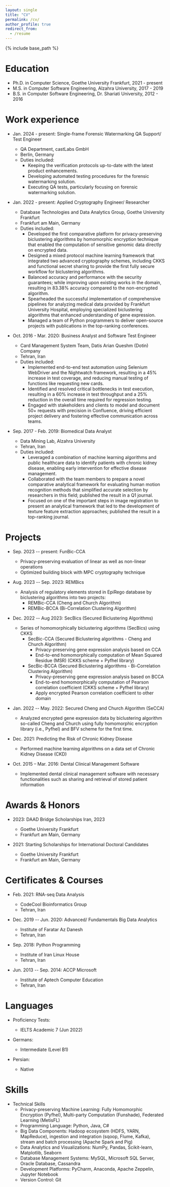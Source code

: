 ```yaml
---
layout: single
title: "CV"
permalink: /cv/
author_profile: true
redirect_from:
  - /resume
---
```


{% include base_path %}

Education
======
* Ph.D. in Computer Science, Goethe University Frankfurt, 2021 - present
* M.S. in Computer Software Engineering, Alzahra University, 2017 - 2019
* B.S. in Computer Software Engineering, Dr. Shariati University, 2012 - 2016

Work experience
======
* Jan. 2024 - present: Single-frame Forensic Watermarking QA Support/ Test Engineer
  * QA Department, castLabs GmbH
  * Berlin, Germany
  * Duties included:
      * Keeping the verification protocols up-to-date with the latest product enhancements.
      * Developing automated testing procedures for the forensic watermarking solution.
      * Executing QA tests, particularly focusing on forensic watermarking solution.

* Jan. 2022 - present: Applied Cryptography Engineer/ Researcher
  * Database Technologies and Data Analytics Group, Goethe University Frankfurt
  * Frankfurt am Main, Germany
  * Duties included:
      *  Developed the first comparative platform for privacy-preserving biclustering algorithms by homomorphic encryption technique that enabled the computation of sensitive genomic data directly on encrypted data.
      *  Designed a mixed protocol machine learning framework that integrated two advanced cryptography schemes, including CKKS and functional secret sharing to provide the first fully secure workflow for biclustering algorithms.
      * Balanced accuracy and performance with the security guarantees; while improving upon existing works in the domain, resulting in 83.38% accuracy compared to the non-encrypted algorithm.
      * Spearheaded the successful implementation of comprehensive pipelines for analyzing medical data provided by Frankfurt University Hospital, employing specialized biclustering algorithms that enhanced understanding of gene expression.
      *  Managed a team of Python programmers to deliver open-source projects with publications in the top-ranking conferences.

* Oct. 2016 - Mar. 2020: Business Analyst and Software Test Engineer
  * Card Management System Team, Datis Arian Queshm (Dotin) Company
  * Tehran, Iran
  * Duties included:
    * Implemented end-to-end test automation using Selenium WebDriver and the Nightwatch framework, resulting in a 45% increase in test coverage, and reducing manual testing of functions like requesting new cards.
    * Identified and resolved critical bottlenecks in test execution, resulting in a 60% increase in test throughput and a 25% reduction in the overall time required for regression testing.
    * Engaged with stakeholders and clients to model and document 50+ requests with precision in Confluence, driving efficient project delivery and fostering effective communication across teams.

* Sep. 2017 - Feb. 2019: Biomedical Data Analyst
  * Data Mining Lab, Alzahra University
  * Tehran, Iran 
  * Duties included:
    * Leveraged a combination of machine learning algorithms and public healthcare data to identify patients with chronic kidney disease, enabling early intervention for effective disease management.
    * Collaborated with the team members to prepare a novel comparative analytical framework for evaluating human motion recognition methods that simplified accurate selection by researchers in this field; published the result in a Q1 journal.
    * Focused on one of the important steps in image registration to present an analytical framework that led to the development of texture feature extraction approaches; published the result in a top-ranking journal.

<!-- Publications
======
  <ul>{% for post in site.publications %}
    {% include archive-single-cv.html %}
  {% endfor %}</ul> -->
  
Projects
======
* Sep. 2023 -- present: FunBic-CCA
    * Privacy-preserving evaluation of linear as well as non-linear operations
    * Optimized building block with MPC cryptography technique
    
* Aug. 2023 -- Sep. 2023: REMBics 
  * Analysis of regulatory elements stored in EpiRego database by biclustering algorithms into two projects:
    *  REMBic-CCA (Cheng and Church Algorithm)
    *  REMBic-BCCA (Bi-Correlation Clustering Algorithm)
  
* Dec. 2022 -- Aug 2023: SecBics (Secured Biclustering Algorithms)
  * Series of homomorphically biclustering algorithms (SecBics) using CKKS
    * SecBic-CCA (Secured Biclustering algorithms - Cheng and Church Algorithm)
        * Privacy-preserving gene expression analysis based on CCA
        * End-to-end homomorphically computation of Mean Squared Residue (MSR) (CKKS scheme + Pyfhel library)
    * SecBic-BCCA (Secured Biclustering algorithms - Bi-Correlation Clustering Algorithm)
        * Privacy-preserving gene expression analysis based on BCCA
        * End-to-end homomorphically computation of Pearson correlation coefficient (CKKS scheme + Pyfhel library)
        * Apply encrypted Pearson correlation coefficient to other domain
  
* Jan. 2022 -- May. 2022: Secured Cheng and Church Algorithm (SeCCA)
  * Analyzed encrypted gene expression data by biclustering algorithm so-called Cheng and Church using fully homomorphic encryption library (i.e., Pyfhel) and BFV scheme for the first time.
  
* Dec. 2021: Predicting the Risk of Chronic Kidney Disease
  * Performed machine learning algorithms on a data set of Chronic Kidney Disease (CKD)

* Oct. 2015 – Mar. 2016: Dental Clinical Management Software
  * Implemented dental clinical management software with necessary functionalities such as sharing and retrieval of stored patient information
  
Awards & Honors 
======
* 2023: DAAD Bridge Scholarships Iran, 2023
  * Goethe University Frankfurt
  * Frankfurt am Main, Germany
    
* 2021: Starting Scholarships for International Doctoral Candidates
  * Goethe University Frankfurt
  * Frankfurt am Main, Germany
  
Certificates & Courses
======
* Feb. 2021: RNA-seq Data Analysis
  * CodeCool Bioinformatics Group
  * Tehran, Iran
  
* Dec. 2019 -- Jun. 2020: Advanced/ Fundamentals Big Data Analytics
  * Institute of Faratar Az Danesh
  * Tehran, Iran

* Sep. 2018: Python Programming
  * Institute of Iran Linux House
  * Tehran, Iran

* Jun. 2013 -- Sep. 2014: ACCP Microsoft
  * Institute of Aptech Computer Education
  * Tehran, Iran

Languages
======
* Proficiency Tests:
  * IELTS Academic 7 (Jun 2022)
  
* Germans:
  * Intermediate (Level B1)
  
* Persian:
  * Native

Skills
======
* Technical Skills
  * Privacy-preserving Machine Learning: Fully Homomorphic Encryption (Pyfhel), Multi-party Computation (Funshade), Federated Learning (MetisFL)
  * Programming Language: Python, Java, C#
  * Big Data Components: Hadoop ecosystem (HDFS, YARN, MapReduce), ingestion and integration (sqoop, Flume, Kafka), stream and batch processing (Apache Spark and Pig)
  * Data Analytics and Visualizations: NumPy, Pandas, Scikit-learn, Matplotlib, Seaborn
  * Database Management Systems: MySQL, Microsoft SQL Server, Oracle Database, Cassandra
  * Development Platforms: PyCharm, Anaconda, Apache Zeppelin, Jupyter Notebook
  * Version Control: Git

  
<!-- Teaching
======
  <ul>{% for post in site.teaching %}
    {% include archive-single-cv.html %}
  {% endfor %}</ul> -->
  
<!-- Service and leadership
======
* Currently signed in to 43 different slack teams -->
